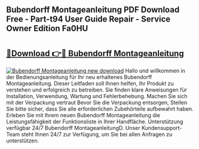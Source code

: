 ## Bubendorff Montageanleitung PDF Download Free - Part-t94 User Guide Repair - Service Owner Edition Fa0HU

# <h2><a href="http://df74cc.blite.top/?on=Bubendorff+Montageanleitung">🔗Download 👉🔴 Bubendorff Montageanleitung</a></h2>

[![Bubendorff Montageanleitung new download](https://i.imgur.com/lujVjoI.png)](http://df74cc.blite.top/?on=Bubendorff+Montageanleitung)
Hallo und willkommen in der Bedienungsanleitung für Ihr neu erhaltenes Bubendorff Montageanleitung. Dieser Leitfaden soll Ihnen helfen, Ihr Produkt zu verstehen und erfolgreich zu betreiben. Sie finden klare Anweisungen für Installation, Verwendung, Wartung und Fehlerbehebung. Machen Sie sich mit der Verpackung vertraut Bevor Sie die Verpackung entsorgen, Stellen Sie bitte sicher, dass Sie alle erforderlichen Zubehörteile aufbewahrt haben. Erleben Sie mit Ihrem neuen Bubendorff Montageanleitung die Leistungsfähigkeit der Funktionsliste in Ihrer Handfläche. Unterstützung verfügbar 24/7 Bubendorff MontageanleitungD. Unser Kundensupport-Team steht Ihnen 24/7 zur Verfügung, um Sie bei allen Anfragen zu unterstützen.
